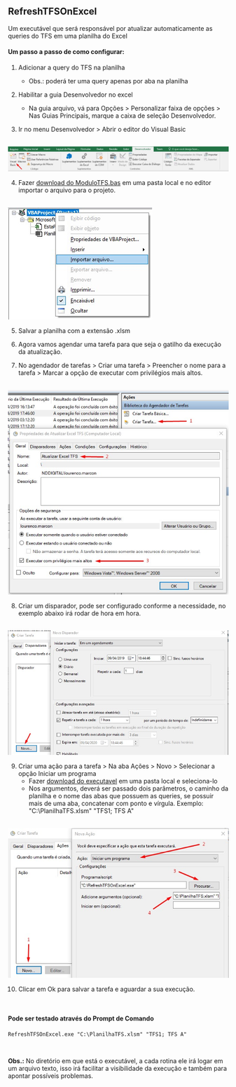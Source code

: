 ## RefreshTFSOnExcel
Um executável que será responsável por atualizar automaticamente as queries do TFS em uma planilha do Excel
<br/>

#### Um passo a passo de como configurar:

1.	Adicionar a query do TFS na planilha
    * Obs.: poderá ter uma query apenas por aba na planilha

2.	Habilitar a guia Desenvolvedor no excel
    * Na guia arquivo, vá para Opções > Personalizar faixa de opções > Nas Guias Principais, marque a caixa de seleção Desenvolvedor.

3.	Ir no menu Desenvolvedor > Abrir o editor do Visual Basic
<br/>
<img src="images/001.jpg" />

4.	Fazer  [download do ModuloTFS.bas](https://raw.githubusercontent.com/lourencomarcon/RefreshTFSOnExcel/master/downloads/ModuloTFS.bas) em uma pasta local e no editor importar o arquivo para o projeto.
<br/>
<img src="images/002.jpg" />

5.	Salvar a planilha com a extensão .xlsm

6.	Agora vamos agendar uma tarefa para que seja o gatilho da execução da atualização.

7.	No agendador de tarefas > Criar uma tarefa > Preencher o nome para a tarefa > Marcar a opção de executar com privilégios mais altos.
<br/>
<img src="images/003.jpg" />

8.	Criar um disparador, pode ser configurado conforme a necessidade, no exemplo abaixo irá rodar de hora em hora.
<br/>
<img src="images/004.jpg" />

9.	Criar uma ação para a tarefa > Na aba Ações > Novo > Selecionar a opção Iniciar um programa 
    * Fazer [download do executavel](https://github.com/lourencomarcon/RefreshTFSOnExcel/raw/master/downloads/RefreshTFSOnExcel.exe) em uma pasta local e seleciona-lo
    * Nos argumentos, deverá ser passado dois parâmetros, o caminho da planilha e o nome das abas que possuem as queries, se possuir mais de uma aba, concatenar com ponto e vírgula. Exemplo: "C:\PlanilhaTFS.xlsm" "TFS1; TFS A"
<br/>
<img src="images/005.jpg" />

10.	Clicar em Ok para salvar a tarefa e aguardar a sua execução.

<br/>

#### Pode ser testado através do Prompt de Comando

```console
RefreshTFSOnExcel.exe "C:\PlanilhaTFS.xlsm" "TFS1; TFS A"
```

<br/>

**Obs.:** No diretório em que está o executável, a cada rotina ele irá logar em um arquivo texto, isso irá facilitar a visibilidade da execução e também para apontar possíveis problemas.

